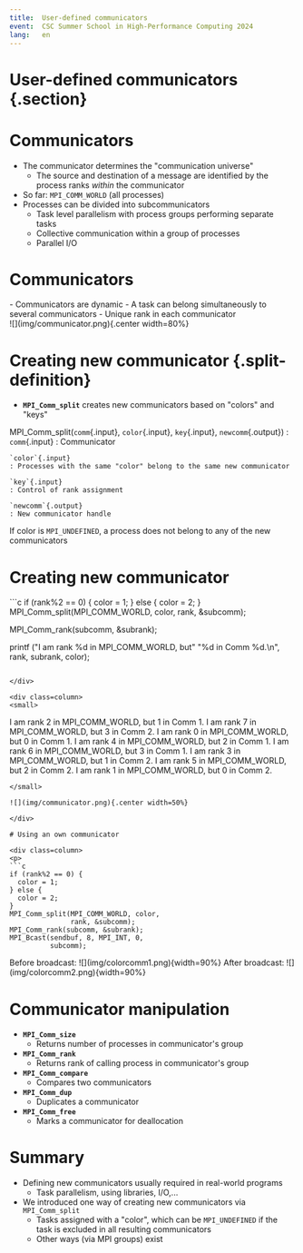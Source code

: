 ```yaml
---
title:  User-defined communicators
event:  CSC Summer School in High-Performance Computing 2024
lang:   en
---
```


# User-defined communicators {.section}

# Communicators

- The communicator determines the "communication universe"
    - The source and destination of a message are identified by the process ranks
      *within* the communicator
- So far: `MPI_COMM_WORLD` (all processes)
- Processes can be divided into subcommunicators
    - Task level parallelism with process groups performing separate tasks
    - Collective communication within a group of processes
    - Parallel I/O

# Communicators

<div class="column">
- Communicators are dynamic
- A task can belong simultaneously to several communicators
    - Unique rank in each communicator
</div>
<div class="column">
![](img/communicator.png){.center width=80%}
</div>


# Creating new communicator {.split-definition}

* **`MPI_Comm_split`** creates new communicators based on "colors" and "keys"

MPI_Comm_split(`comm`{.input}, `color`{.input}, `key`{.input}, `newcomm`{.output})
  : `comm`{.input}
    : Communicator

    `color`{.input}
    : Processes with the same "color" belong to the same new communicator

    `key`{.input}
    : Control of rank assignment

    `newcomm`{.output}
    : New communicator handle

If color is `MPI_UNDEFINED`, a process does not belong to any of the
new communicators

# Creating new communicator

<div class=column>
```c
if (rank%2 == 0) {
    color = 1;
} else {
    color = 2;
}
MPI_Comm_split(MPI_COMM_WORLD, color,
    rank, &subcomm);

MPI_Comm_rank(subcomm, &subrank);

printf ("I am rank %d in MPI_COMM_WORLD, but"
    "%d in Comm %d.\n", rank, subrank,
    color);
```

</div>

<div class=column>
<small>
```
I am rank 2 in MPI_COMM_WORLD, but 1 in Comm 1.
I am rank 7 in MPI_COMM_WORLD, but 3 in Comm 2.
I am rank 0 in MPI_COMM_WORLD, but 0 in Comm 1.
I am rank 4 in MPI_COMM_WORLD, but 2 in Comm 1.
I am rank 6 in MPI_COMM_WORLD, but 3 in Comm 1.
I am rank 3 in MPI_COMM_WORLD, but 1 in Comm 2.
I am rank 5 in MPI_COMM_WORLD, but 2 in Comm 2.
I am rank 1 in MPI_COMM_WORLD, but 0 in Comm 2.
```
</small>

![](img/communicator.png){.center width=50%}

</div>

# Using an own communicator

<div class=column>
<p>
```c
if (rank%2 == 0) {
  color = 1;
} else {
  color = 2;
}
MPI_Comm_split(MPI_COMM_WORLD, color,
               rank, &subcomm);
MPI_Comm_rank(subcomm, &subrank);
MPI_Bcast(sendbuf, 8, MPI_INT, 0,
          subcomm);
```
</div>
<div class=column>
Before broadcast:
![](img/colorcomm1.png){width=90%}
After broadcast:
![](img/colorcomm2.png){width=90%}
</div>

# Communicator manipulation

- **`MPI_Comm_size`**
    - Returns number of processes in communicator's group
- **`MPI_Comm_rank`**
    - Returns rank of calling process in communicator's group
- **`MPI_Comm_compare`**
    - Compares two communicators
- **`MPI_Comm_dup`**
    - Duplicates a communicator
- **`MPI_Comm_free`**
    - Marks a communicator for deallocation

# Summary

- Defining new communicators usually required in real-world programs
    - Task parallelism, using libraries, I/O,...
- We introduced one way of creating new communicators via
  `MPI_Comm_split`
    - Tasks assigned with a "color", which can be `MPI_UNDEFINED` if
      the task is excluded in all resulting communicators
    - Other ways (via MPI groups) exist
